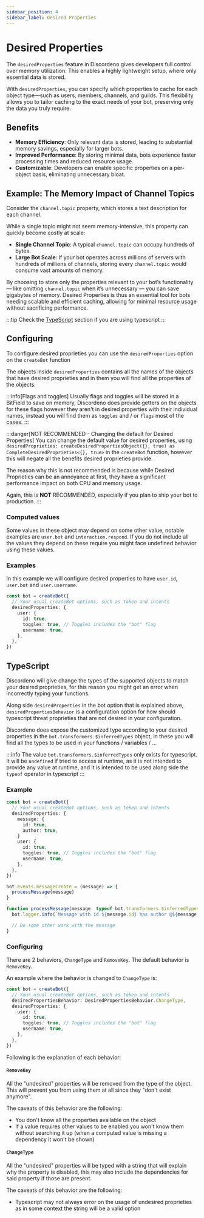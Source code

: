 ```yaml
---
sidebar_position: 4
sidebar_label: Desired Properties
---
```


# Desired Properties

The `desiredProperties` feature in Discordeno gives developers full control over memory utilization. This enables a highly lightweight setup, where only essential data is stored.

With `desiredProperties`, you can specify which properties to cache for each object type—such as users, members, channels, and guilds. This flexibility allows you to tailor caching to the exact needs of your bot, preserving only the data you truly require.

## Benefits
- **Memory Efficiency**: Only relevant data is stored, leading to substantial memory savings, especially for larger bots.
- **Improved Performance**: By storing minimal data, bots experience faster processing times and reduced resource usage.
- **Customizable**: Developers can enable specific properties on a per-object basis, eliminating unnecessary bloat.

## Example: The Memory Impact of Channel Topics

Consider the `channel.topic` property, which stores a text description for each channel.

While a single topic might not seem memory-intensive, this property can quickly become costly at scale:
- **Single Channel Topic**: A typical `channel.topic` can occupy hundreds of bytes.
- **Large Bot Scale**: If your bot operates across millions of servers with hundreds of millions of channels, storing every `channel.topic` would consume vast amounts of memory.

By choosing to store only the properties relevant to your bot’s functionality — like omitting `channel.topic` when it’s unnecessary — you can save gigabytes of memory.
Desired Properties is thus an essential tool for bots needing scalable and efficient caching, allowing for minimal resource usage without sacrificing performance.

:::tip
Check the [TypeScript](#typescript) section if you are using typescript
:::

## Configuring

To configure desired proprieties you can use the `desiredProperties` option on the `createBot` function

The objects inside `desiredProperties` contains all the names of the objects that have desired proprieties and in them you will find all the properties of the objects. 

:::info[Flags and toggles]
Usually flags and toggles will be stored in a BitField to save on memory, Discordeno does provide getters on the objects for these flags however they aren't in desired properties with their individual names, instead you will find them as `toggles` and / or `flags` most of the cases.
:::

:::danger[NOT RECOMMENDED - Changing the default for Desired Properties]
You can change the default value for desired properties, using `desiredProprieties: createDesiredPropertiesObject({}, true) as CompleteDesiredProprieties<{}, true>` in the `createBot` function, however this will negate all the benefits desired proprieties provide.

The reason why this is not recommended is because while Desired Proprieties can be an annoyance at first, they have a significant performance impact on both CPU and memory usage.

Again, this is **NOT** RECOMMENDED, especially if you plan to ship your bot to production.
:::

### Computed values

Some values in these object may depend on some other value, notable examples are `user.bot` and `interaction.respond`. If you do not include all the values they depend on these require you might face undefined behavior using these values.

### Examples

In this example we will configure desired properties to have `user.id`, `user.bot` and `user.username`.

```ts
const bot = createBot({
  // Your usual createBot options, such as token and intents
  desiredProperties: {
    user: {
      id: true,
      toggles: true, // Toggles includes the "bot" flag
      username: true,
    },
  },
})
```

## TypeScript

Discordeno will give change the types of the supported objects to match your desired proprieties, for this reason you might get an error when incorrectly typing your functions.

Along side `desiredProperties` in the bot option that is explained above, `desiredPropertiesBehavior` is a configuration option for how should typescript threat proprieties that are not desired in your configuration. 

Discordeno does expose the customized type according to your desired properties in the `bot.transformers.$inferredTypes` object, in these you will find all the types to be used in your functions / variables / ...

:::info
The value `bot.transformers.$inferredTypes` only exists for typescript. It will be `undefined` if tried to access at runtime, as it is not intended to provide any value at runtime, and it is intended to be used along side the `typeof` operator in typescript
:::

### Example

```ts
const bot = createBot({
  // Your usual createBot options, such as token and intents
  desiredProperties: {
    message: {
      id: true,
      author: true,
    }
    user: {
      id: true,
      toggles: true, // Toggles includes the "bot" flag
      username: true,
    },
  },
})

bot.events.messageCreate = (message) => {
  processMessage(message)
}

function processMessage(message: typeof bot.transformers.$inferredTypes.message) {
  bot.logger.info(`Message with id ${message.id} has author @${message.author.username}, whose has id ${message.author.id} and ${message.author.bot ? 'is' : "isn't"} a bot`)

  // Do some other work with the message
}
```

### Configuring

There are 2 behaviors, `ChangeType` and `RemoveKey`. The default behavior is `RemoveKey`.

An example where the behavior is changed to `ChangeType` is:

```ts
const bot = createBot({
  // Your usual createBot options, such as token and intents
  desiredPropertiesBehavior: DesiredPropertiesBehavior.ChangeType,
  desiredProperties: {
    user: {
      id: true,
      toggles: true, // Toggles includes the "bot" flag
      username: true,
    },
  },
})
```

Following is the explanation of each behavior:

#### `RemoveKey`

All the "undesired" properties will be removed from the type of the object. This will prevent you from using them at all since they "don't exist anymore".

The caveats of this behavior are the following:
- You don't know all the properties available on the object
- If a value requires other values to be enabled you won't know them without searching it up (when a computed value is missing a dependency it won't be shown)

#### `ChangeType`

All the "undesired" properties will be typed with a string that will explain why the property is disabled, this may also include the dependencies for said property if those are present.

The caveats of this behavior are the following:
- Typescript may not always error on the usage of undesired proprieties as in some context the string will be a valid option
